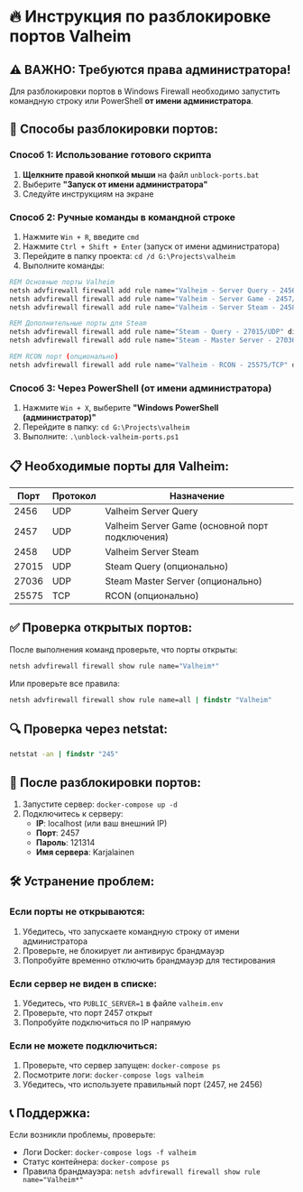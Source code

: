 # 🔥 Инструкция по разблокировке портов Valheim

## ⚠️ ВАЖНО: Требуются права администратора!

Для разблокировки портов в Windows Firewall необходимо запустить командную строку или PowerShell **от имени администратора**.

## 🚀 Способы разблокировки портов:

### Способ 1: Использование готового скрипта

1. **Щелкните правой кнопкой мыши** на файл `unblock-ports.bat`
2. Выберите **"Запуск от имени администратора"**
3. Следуйте инструкциям на экране

### Способ 2: Ручные команды в командной строке

1. Нажмите `Win + R`, введите `cmd`
2. Нажмите `Ctrl + Shift + Enter` (запуск от имени администратора)
3. Перейдите в папку проекта: `cd /d G:\Projects\valheim`
4. Выполните команды:

```cmd
REM Основные порты Valheim
netsh advfirewall firewall add rule name="Valheim - Server Query - 2456/UDP" dir=in action=allow protocol=UDP localport=2456
netsh advfirewall firewall add rule name="Valheim - Server Game - 2457/UDP" dir=in action=allow protocol=UDP localport=2457
netsh advfirewall firewall add rule name="Valheim - Server Steam - 2458/UDP" dir=in action=allow protocol=UDP localport=2458

REM Дополнительные порты для Steam
netsh advfirewall firewall add rule name="Steam - Query - 27015/UDP" dir=in action=allow protocol=UDP localport=27015
netsh advfirewall firewall add rule name="Steam - Master Server - 27036/UDP" dir=in action=allow protocol=UDP localport=27036

REM RCON порт (опционально)
netsh advfirewall firewall add rule name="Valheim - RCON - 25575/TCP" dir=in action=allow protocol=TCP localport=25575
```

### Способ 3: Через PowerShell (от имени администратора)

1. Нажмите `Win + X`, выберите **"Windows PowerShell (администратор)"**
2. Перейдите в папку: `cd G:\Projects\valheim`
3. Выполните: `.\unblock-valheim-ports.ps1`

## 📋 Необходимые порты для Valheim:

| Порт | Протокол | Назначение |
|------|----------|------------|
| 2456 | UDP | Valheim Server Query |
| 2457 | UDP | Valheim Server Game (основной порт подключения) |
| 2458 | UDP | Valheim Server Steam |
| 27015 | UDP | Steam Query (опционально) |
| 27036 | UDP | Steam Master Server (опционально) |
| 25575 | TCP | RCON (опционально) |

## ✅ Проверка открытых портов:

После выполнения команд проверьте, что порты открыты:

```cmd
netsh advfirewall firewall show rule name="Valheim*"
```

Или проверьте все правила:
```cmd
netsh advfirewall firewall show rule name=all | findstr "Valheim"
```

## 🔍 Проверка через netstat:

```cmd
netstat -an | findstr "245"
```

## 🚀 После разблокировки портов:

1. Запустите сервер: `docker-compose up -d`
2. Подключитесь к серверу:
   - **IP**: localhost (или ваш внешний IP)
   - **Порт**: 2457
   - **Пароль**: 121314
   - **Имя сервера**: Karjalainen

## 🛠️ Устранение проблем:

### Если порты не открываются:
1. Убедитесь, что запускаете командную строку от имени администратора
2. Проверьте, не блокирует ли антивирус брандмауэр
3. Попробуйте временно отключить брандмауэр для тестирования

### Если сервер не виден в списке:
1. Убедитесь, что `PUBLIC_SERVER=1` в файле `valheim.env`
2. Проверьте, что порт 2457 открыт
3. Попробуйте подключиться по IP напрямую

### Если не можете подключиться:
1. Проверьте, что сервер запущен: `docker-compose ps`
2. Посмотрите логи: `docker-compose logs valheim`
3. Убедитесь, что используете правильный порт (2457, не 2456)

## 📞 Поддержка:

Если возникли проблемы, проверьте:
- Логи Docker: `docker-compose logs -f valheim`
- Статус контейнера: `docker-compose ps`
- Правила брандмауэра: `netsh advfirewall firewall show rule name="Valheim*"`

